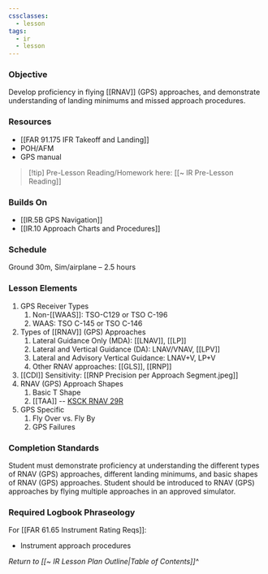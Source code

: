 ```yaml
---
cssclasses:
  - lesson
tags:
  - ir
  - lesson
---
```

### Objective
Develop proficiency in flying [[RNAV]] (GPS) approaches, and demonstrate understanding of landing minimums and missed approach procedures. 

### Resources
- [[FAR 91.175 IFR Takeoff and Landing]]
- POH/AFM
- GPS manual 

> [!tip] Pre-Lesson Reading/Homework here: [[~ IR Pre-Lesson Reading]]

### Builds On
- [[IR.5B GPS Navigation]]
- [[IR.10 Approach Charts and Procedures]]

### Schedule
Ground 30m, Sim/airplane – 2.5 hours 

### Lesson Elements

1. GPS Receiver Types
	1. Non-[[WAAS]]: TSO-C129 or TSO C-196
	2. WAAS: TSO C-145 or TSO C-146
2. Types of [[RNAV]] (GPS) Approaches
	1. Lateral Guidance Only (MDA): [[LNAV]], [[LP]]
	2. Lateral and Vertical Guidance (DA): LNAV/VNAV, [[LPV]]
	3. Lateral and Advisory Vertical Guidance: LNAV+V, LP+V
	4. Other RNAV approaches: [[GLS]], [[RNP]]
3. [[CDI]] Sensitivity: [[RNP Precision per Approach Segment.jpeg]]
4. RNAV (GPS) Approach Shapes
	1. Basic T Shape
	2. [[TAA]] -- [KSCK RNAV 29R](https://cfijack.com/latest-plate-redirect/?plate=00407R29R.PDF)
5. GPS Specific
	1. Fly Over vs. Fly By
	2. GPS Failures
	
### Completion Standards
Student must demonstrate proficiency at understanding the different types of RNAV (GPS) approaches, different landing minimums, and basic shapes of RNAV (GPS) approaches. Student should be introduced to RNAV (GPS) approaches by flying multiple approaches in an approved simulator.

### Required Logbook Phraseology
For [[FAR 61.65 Instrument Rating Reqs]]:
- Instrument approach procedures

*Return to [[~ IR Lesson Plan Outline|Table of Contents]]^*
